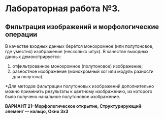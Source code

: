 # Лабораторная работа №3. 

## Фильтрация изображений и морфологические операции

В качестве входных данных берётся монохромное (или полутоновое, где уместно) изображение (несколько штук). В качестве выходных данных демонстрируется:
1) отфильтрованное монохромное (полутоновое) изображение;
2) разностное изображение (монохромный xor или модуль разности для полутона).

*Для методов фильтрации полутоновых изображений дополнительно можно применить результаты к цветному изображению, из которого было получено начальное полутоновое изображение.

**ВАРИАНТ 21: Морфологическое открытие, Структурирующий элемент — кольцо, Окно 3х3**